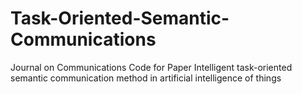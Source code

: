# Task-Oriented-Semantic-Communications
Journal on Communications
Code for Paper Intelligent task-oriented semantic communication method in artificial intelligence of things
